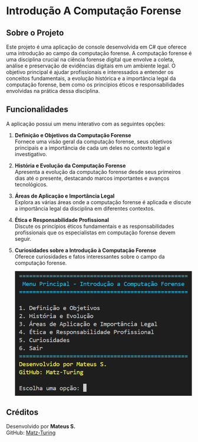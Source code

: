 # Introdução A Computação Forense

## Sobre o Projeto

Este projeto é uma aplicação de console desenvolvida em C# que oferece uma introdução ao campo da computação forense. A computação forense é uma disciplina crucial na ciência forense digital que envolve a coleta, análise e preservação de evidências digitais em um ambiente legal. O objetivo principal é ajudar profissionais e interessados a entender os conceitos fundamentais, a evolução histórica e a importância legal da computação forense, bem como os princípios éticos e responsabilidades envolvidas na prática dessa disciplina.

## Funcionalidades

A aplicação possui um menu interativo com as seguintes opções:

1. **Definição e Objetivos da Computação Forense**  
   Fornece uma visão geral da computação forense, seus objetivos principais e a importância de cada um deles no contexto legal e investigativo.
   
2. **História e Evolução da Computação Forense**  
   Apresenta a evolução da computação forense desde seus primeiros dias até o presente, destacando marcos importantes e avanços tecnológicos.
   
3. **Áreas de Aplicação e Importância Legal**  
   Explora as várias áreas onde a computação forense é aplicada e discute a importância legal da disciplina em diferentes contextos.
   
4. **Ética e Responsabilidade Profissional**  
   Discute os princípios éticos fundamentais e as responsabilidades profissionais que os especialistas em computação forense devem seguir.
   
5. **Curiosidades sobre a Introdução à Computação Forense**  
   Oferece curiosidades e fatos interessantes sobre o campo da computação forense.

   ![Imagem do Projeto](img/1.png)

## Créditos

Desenvolvido por **Mateus S.**  
GitHub: [Matz-Turing](https://github.com/Matz-Turing)
